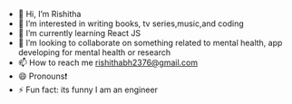 - 👋 Hi, I’m Rishitha
- 👀 I’m interested in writing books, tv series,music,and coding
- 🌱 I’m currently learning React JS
- 💞️ I’m looking to collaborate on something related to mental health, app developing for mental health or research
- 📫 How to reach me rishithabh2376@gmail.com
- 😄 Pronouns❗
- ⚡ Fun fact: its funny I am an engineer 

<!---
rishids/rishids is a ✨ special ✨ repository because its `README.md` (this file) appears on your GitHub profile.
You can click the Preview link to take a look at your changes.
--->
